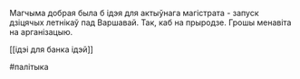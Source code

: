 Магчыма добрая была б ідэя для актыўнага магістрата - запуск дзіцячых летнікаў пад Варшавай. Так, каб на прыродзе.
Грошы менавіта на арганізацыю.

[[ідэі для банка ідэй]]



#палітыка